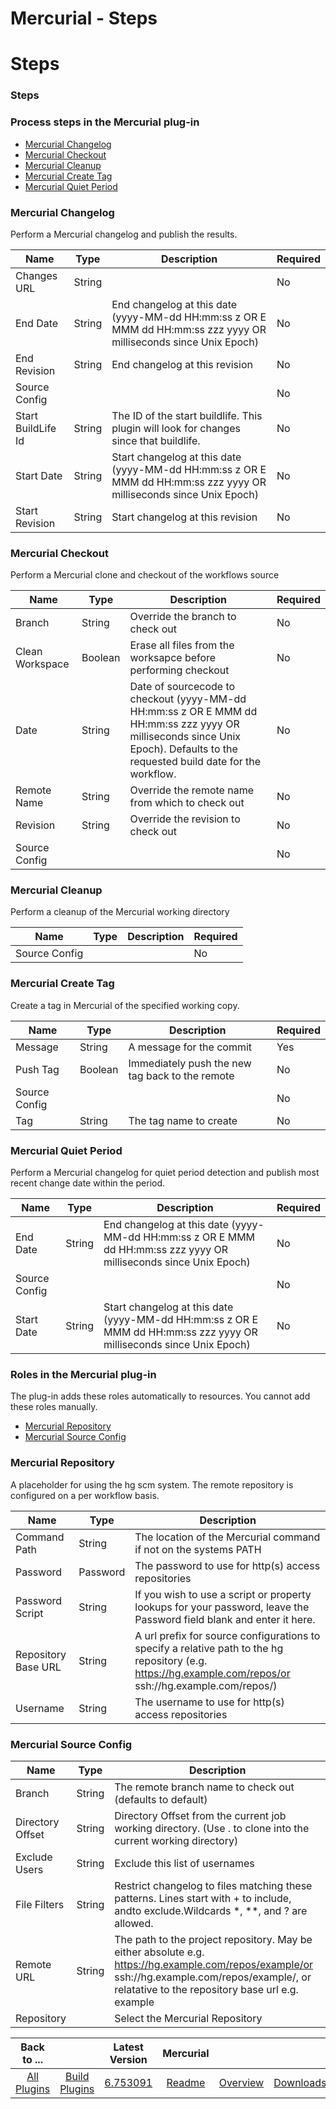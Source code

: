 
Mercurial - Steps
=================

# Steps


### Steps




### Process steps in the Mercurial plug-in

* [Mercurial Changelog](#mercurial_changelog)
* [Mercurial Checkout](#mercurial_checkout)
* [Mercurial Cleanup](#mercurial_cleanup)
* [Mercurial Create Tag](#mercurial_create_tag)
* [Mercurial Quiet Period](#mercurial_quiet_period)


### Mercurial Changelog

Perform a Mercurial changelog and publish the results.


| Name | Type | Description                                                                                                          | Required |
| ---- | ---- | -------------------------------------------------------------------------------------------------------------------- | -------- |
| Changes URL | String |  | No |
| End Date | String | End changelog at this date (yyyy-MM-dd HH:mm:ss z OR E MMM dd HH:mm:ss zzz yyyy OR milliseconds since Unix Epoch) | No |
| End Revision | String | End changelog at this revision | No |
| Source Config |  |  | No |
| Start BuildLife Id | String | The ID of the start buildlife. This plugin will look for changes since that buildlife. | No |
| Start Date | String | Start changelog at this date (yyyy-MM-dd HH:mm:ss z OR E MMM dd HH:mm:ss zzz yyyy OR milliseconds since Unix Epoch) | No |
| Start Revision | String | Start changelog at this revision | No |

### Mercurial Checkout

Perform a Mercurial clone and checkout of the workflows source


| Name | Type | Description                                                                                                          | Required |
| ---- | ---- | -------------------------------------------------------------------------------------------------------------------- | -------- |
| Branch | String | Override the branch to check out | No |
| Clean Workspace | Boolean | Erase all files from the worksapce before performing checkout | No |
| Date | String | Date of sourcecode to checkout (yyyy-MM-dd HH:mm:ss z OR E MMM dd HH:mm:ss zzz yyyy OR milliseconds since Unix Epoch). Defaults to the requested build date for the workflow. | No |
| Remote Name | String | Override the remote name from which to check out | No |
| Revision | String | Override the revision to check out | No |
| Source Config |  |  | No |

### Mercurial Cleanup

Perform a cleanup of the Mercurial working directory


| Name | Type | Description                                                                                                          | Required |
| ---- | ---- | -------------------------------------------------------------------------------------------------------------------- | -------- |
| Source Config |  |  | No |

### Mercurial Create Tag

Create a tag in Mercurial of the specified working copy.


| Name | Type | Description                                                                                                          | Required |
| ---- | ---- | -------------------------------------------------------------------------------------------------------------------- | -------- |
| Message | String | A message for the commit | Yes |
| Push Tag | Boolean | Immediately push the new tag back to the remote | No |
| Source Config |  |  | No |
| Tag | String | The tag name to create | No |

### Mercurial Quiet Period

Perform a Mercurial changelog for quiet period detection and publish most recent change date within the period.



| Name | Type | Description                                                                                                          | Required |
| ---- | ---- | -------------------------------------------------------------------------------------------------------------------- | -------- |
| End Date | String | End changelog at this date (yyyy-MM-dd HH:mm:ss z OR E MMM dd HH:mm:ss zzz yyyy OR milliseconds since Unix Epoch) | No |
| Source Config |  |  | No |
| Start Date | String | Start changelog at this date (yyyy-MM-dd HH:mm:ss z OR E MMM dd HH:mm:ss zzz yyyy OR milliseconds since Unix Epoch) | No |


### Roles in the Mercurial plug-in

The plug-in adds these roles automatically to resources. You cannot add these roles manually.


* [Mercurial Repository](#mercurial_repository_role)
* [Mercurial Source Config](#mercurial_source_config_role)


### Mercurial Repository

A placeholder for using the hg scm system. The remote repository is configured on a per workflow basis.



| Name | Type | Description |
| --- | --- | --- |
| Command Path | String | The location of the Mercurial command if not on the systems PATH |
| Password | Password | The password to use for http(s) access repositories |
| Password Script | String | If you wish to use a script or property lookups for your password, leave the Password field blank and enter it here. |
| Repository Base URL | String | A url prefix for source configurations to specify a relative path to the hg repository (e.g. https://hg.example.com/repos/or ssh://hg.example.com/repos/) |
| Username | String | The username to use for http(s) access repositories |

### Mercurial Source Config


| Name | Type | Description |
| --- | --- | --- |
| Branch | String | The remote branch name to check out (defaults to default) |
| Directory Offset | String | Directory Offset from the current job working directory. (Use . to clone into the current working directory) |
| Exclude Users | String | Exclude this list of usernames |
| File Filters | String | Restrict changelog to files matching these patterns. Lines start with + to include, andto exclude.Wildcards \*, \*\*, and ? are allowed. |
| Remote URL | String | The path to the project repository. May be either absolute e.g. https://hg.example.com/repos/example/or ssh://hg.example.com/repos/example/, or relatative to the repository base url e.g. example |
| Repository |  | Select the Mercurial Repository |



|Back to ...||Latest Version|Mercurial |||
| :---: | :---: | :---: | :---: | :---: | :---: |
|[All Plugins](../../index.md)|[Build Plugins](../README.md)|[6.753091](https://raw.githubusercontent.com/UrbanCode/IBM-UCB-PLUGINS/main/files/Mercurial/Mercurial-6.753091.zip)|[Readme](README.md)|[Overview](overview.md)|[Downloads](downloads.md)|
